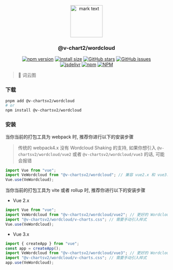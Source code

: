 <p align="center">
<img src="https://raw.githubusercontent.com/denaro-org/v-charts2/main/docs/.vuepress/public/favicon.ico" alt="mark text" width="100" height="100">
</p>

<h3 align="center">@v-chart2/wordcloud</h3>

<p align="center">
  <a href="https://www.npmjs.com/package/@v-chartsv2/wordcloud" target="_blank"><img alt="npm version" src="https://img.shields.io/npm/v/@v-chartsv2/wordcloud"></a>
  <a href="https://packagephobia.com/result?p=@v-chartsv2/wordcloud" target="_blank"><img alt="install size" src="https://packagephobia.now.sh/badge?p=@v-chartsv2/wordcloud"></a>
  <a href="https://github.com/denaro-org/v-charts2/stargazers" target="_blank"><img alt="GitHub stars" src="https://img.shields.io/github/stars/denaro-org/v-charts2"></a>
  <a href="https://github.com/denaro-org/v-charts2/issues" target="_blank"><img alt="GitHub issues" src="https://img.shields.io/github/issues/denaro-org/v-charts2"></a>
  <br />
  <a href="https://www.jsdelivr.com/package/npm/@v-chartsv2/wordcloud" target="_blank"><img alt="jsdelivr" src="https://data.jsdelivr.com/v1/package/npm/@v-chartsv2/wordcloud/badge"></a>
  <a href="https://www.npmjs.com/package/@v-chartsv2/wordcloud" target="_blank"><img alt="npm" src="https://img.shields.io/node/v/@v-chartsv2/wordcloud"></a>
  <a href="https://github.com/denaro-org/v-charts2/blob/main/LICENSE" target="_blank"><img alt="NPM" src="https://img.shields.io/npm/l/@v-chartsv2/wordcloud"></a>
</p>

> :tada: 词云图

### 下载

```bash
pnpm add @v-chartsv2/wordcloud
# or
npm install @v-chartsv2/wordcloud
```

### 安装

当你当前的打包工具为 webpack 时, 推荐你进行以下的安装步骤

> 传统的 webpack4.x 没有 Wordcloud Shaking 的支持, 如果你想引入 `@v-chartsv2/wordcloud/vue2` 或者 `@v-chartsv2/wordcloud/vue3` 的话, 可能会报错

```javascript
import Vue from "vue";
import VeWordcloud from "@v-chartsv2/wordcloud"; // 兼容 vue2.x 和 vue3.x 的支持, 将会自动加载支持 vue2.x 的支持包或者支持 vue3.x 的支持包
Vue.use(VeWordcloud);
```

当你当前的打包工具为 vite 或者 rollup 时, 推荐你进行以下的安装步骤

- Vue 2.x

```javascript
import Vue from "vue";
import VeWordcloud from "@v-chartsv2/wordcloud/vue2"; // 更好的 Wordcloud Shaking 推荐引入 vue2.x 的专属支持包
import "@v-chartsv2/wordcloud/v-charts.css"; // 需要手动引入样式
Vue.use(VeWordcloud);
```

- Vue 3.x

```javascript
import { createApp } from "vue";
const app = createApp();
import VeWordcloud from "@v-chartsv2/wordcloud/vue3"; // 更好的 Wordcloud Shaking 推荐引入 vue3.x 的专属支持包
import "@v-chartsv2/wordcloud/v-charts.css"; // 需要手动引入样式
app.use(VeWordcloud);
```
